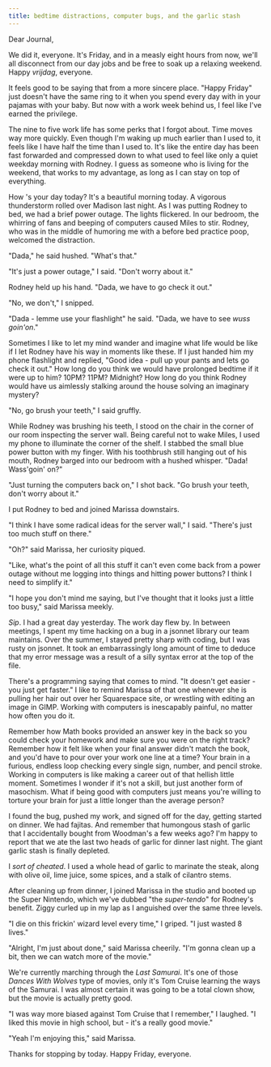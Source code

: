 ```yaml
---
title: bedtime distractions, computer bugs, and the garlic stash
---
```


Dear Journal,

We did it, everyone.  It's Friday, and in a measly eight hours from
now, we'll all disconnect from our day jobs and be free to soak up a
relaxing weekend.  Happy _vrijdag_, everyone.

It feels good to be saying that from a more sincere place.  "Happy
Friday" just doesn't have the same ring to it when you spend every day
with in your pajamas with your baby.  But now with a work week behind
us, I feel like I've earned the privilege.

The nine to five work life has some perks that I forgot about.  Time
moves way more quickly.  Even though I'm waking up much earlier than I
used to, it feels like I have half the time than I used to.  It's like
the entire day has been fast forwarded and compressed down to what
used to feel like only a quiet weekday morning with Rodney.  I guess
as someone who is living for the weekend, that works to my advantage,
as long as I can stay on top of everything.

How 's your day today?  It's a beautiful morning today.  A vigorous
thunderstorm rolled over Madison last night.  As I was putting Rodney
to bed, we had a brief power outage.  The lights flickered.  In our
bedroom, the whirring of fans and beeping of computers caused Miles to
stir.  Rodney, who was in the middle of humoring me with a before bed
practice poop, welcomed the distraction.

"Dada," he said hushed.  "What's that."

"It's just a power outage," I said.  "Don't worry about it."

Rodney held up his hand.  "Dada, we have to go check it out."

"No, we don't," I snipped.

"Dada - lemme use your flashlight" he said.  "Dada, we have to see
_wuss goin'on_."

Sometimes I like to let my mind wander and imagine what life would be
like if I let Rodney have his way in moments like these.  If I just
handed him my phone flashlight and replied, "Good idea - pull up your
pants and lets go check it out."  How long do you think we would have
prolonged bedtime if it were up to him?  10PM?  11PM?  Midnight?  How
long do you think Rodney would have us aimlessly stalking around the
house solving an imaginary mystery?

"No, go brush your teeth," I said gruffly.

While Rodney was brushing his teeth, I stood on the chair in the
corner of our room inspecting the server wall.  Being careful not to
wake Miles, I used my phone to illuminate the corner of the shelf.  I
stabbed the small blue power button with my finger.  With his
toothbrush still hanging out of his mouth, Rodney barged into our
bedroom with a hushed whisper.  "Dada!  Wass'goin' on?"

"Just turning the computers back on," I shot back.  "Go brush your
teeth, don't worry about it."

I put Rodney to bed and joined Marissa downstairs.

"I think I have some radical ideas for the server wall," I said.
"There's just too much stuff on there."

"Oh?" said Marissa, her curiosity piqued.

"Like, what's the point of all this stuff it can't even come back from
a power outage without me logging into things and hitting power
buttons?  I think I need to simplify it."

"I hope you don't mind me saying, but I've thought that it looks just
a little too busy," said Marissa meekly.

_Sip_.  I had a great day yesterday.  The work day flew by.  In
between meetings, I spent my time hacking on a bug in a jsonnet
library our team maintains.  Over the summer, I stayed pretty sharp
with coding, but I was rusty on jsonnet.  It took an embarrassingly
long amount of time to deduce that my error message was a result of a
silly syntax error at the top of the file.

There's a programming saying that comes to mind.  "It doesn't get
easier - you just get faster."  I like to remind Marissa of that one
whenever she is pulling her hair out over her Squarespace site, or
wrestling with editing an image in GIMP.  Working with computers is
inescapably painful, no matter how often you do it.

Remember how Math books provided an answer key in the back so you
could check your homework and make sure you were on the right track?
Remember how it felt like when your final answer didn't match the
book, and you'd have to pour over your work one line at a time?  Your
brain in a furious, endless loop checking every single sign, number,
and pencil stroke.  Working in computers is like making a career out
of that hellish little moment.  Sometimes I wonder if it's not a
skill, but just another form of masochism.  What if being good with
computers just means you're willing to torture your brain for just a
little longer than the average person?

I found the bug, pushed my work, and signed off for the day, getting
started on dinner.  We had fajitas.  And remember that humongous stash
of garlic that I accidentally bought from Woodman's a few weeks ago?
I'm happy to report that we ate the last two heads of garlic for
dinner last night.  The giant garlic stash is finally depleted.

I _sort of cheated_.  I used a whole head of garlic to marinate the
steak, along with olive oil, lime juice, some spices, and a stalk of
cilantro stems.

After cleaning up from dinner, I joined Marissa in the studio and
booted up the Super Nintendo, which we've dubbed "the _super-tendo_"
for Rodney's benefit.  Ziggy curled up in my lap as I anguished over
the same three levels.

"I die on this frickin' wizard level every time," I griped.  "I just
wasted 8 lives."

"Alright, I'm just about done," said Marissa cheerily.  "I'm gonna
clean up a bit, then we can watch more of the movie."

We're currently marching through the _Last Samurai_.  It's one of
those _Dances With Wolves_ type of movies, only it's Tom Cruise
learning the ways of the Samurai.  I was almost certain it was going
to be a total clown show, but the movie is actually pretty good.

"I was way more biased against Tom Cruise that I remember," I laughed.
"I liked this movie in high school, but - it's a really good movie."

"Yeah I'm enjoying this," said Marissa.

Thanks for stopping by today.  Happy Friday, everyone.
